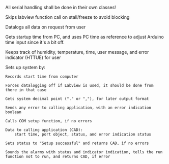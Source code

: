 All serial handling shall be done in their own classes!


Skips labview function call on stall/freeze to avoid blocking

Datalogs all data on request from user

Gets startup time from PC, and uses PC time as reference to adjust Arduino time input since it's a bit off.

Keeps track of humidity, temperature, time, user message, and error indicator (HTTUE) for user

Sets up system by:
    
    Records start time from computer

    Forces datalogging off if Labview is used, it should be done from there in that case

    Gets system decimal point ("." or ","), for later output format

    Sends any error to calling application, with an error indication boolean

    Calls COM setup function, if no errors

    Data to calling application (CAD):
        start time, port object, status, and error indication status

    Sets status to "Setup successful" and returns CAD, if no errors

    Sounds the alarms with status and indicator indication, tells the run function not to run, and returns CAD, if error